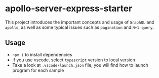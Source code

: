 # apollo-server-express-starter

This project introduces the important concepts and usage of `GraphQL` and `apollo`, as well as some typical issues such as `pagination` and `N+1 query`.

## Usage

- `npm i` to install dependencies
- If you use vscode, select `typescript` version to local version
- Take a look at `.vscode/launch.json` file, you will find how to launch program for each sample
